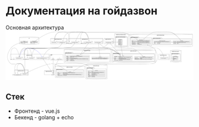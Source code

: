 # Документация на гойдазвон

Основная архитектура
![Картиночка](/plantuml_generated/main.svg)

## Стек
- Фронтенд - vue.js
- Бекенд - golang + echo